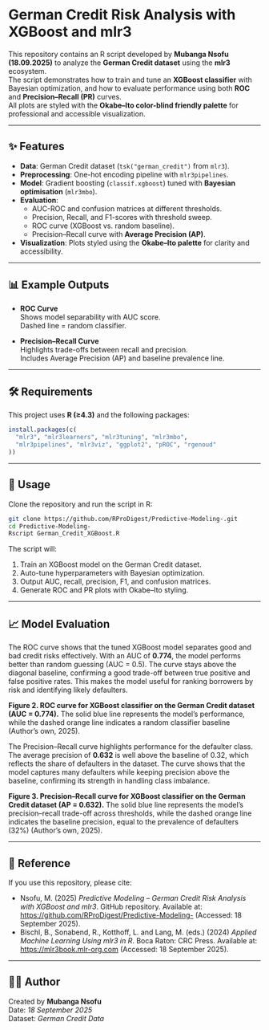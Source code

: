 # German Credit Risk Analysis with XGBoost and mlr3

This repository contains an R script developed by **Mubanga Nsofu (18.09.2025)** to analyze the **German Credit dataset** using the **mlr3** ecosystem.  
The script demonstrates how to train and tune an **XGBoost classifier** with Bayesian optimization, and how to evaluate performance using both **ROC** and **Precision–Recall (PR)** curves.  
All plots are styled with the **Okabe–Ito color-blind friendly palette** for professional and accessible visualization.

---

## ✨ Features

- **Data**: German Credit dataset (`tsk("german_credit")` from `mlr3`).
- **Preprocessing**: One-hot encoding pipeline with `mlr3pipelines`.
- **Model**: Gradient boosting (`classif.xgboost`) tuned with **Bayesian optimisation** (`mlr3mbo`).
- **Evaluation**:
  - AUC-ROC and confusion matrices at different thresholds.
  - Precision, Recall, and F1-scores with threshold sweep.
  - ROC curve (XGBoost vs. random baseline).
  - Precision–Recall curve with **Average Precision (AP)**.
- **Visualization**: Plots styled using the **Okabe–Ito palette** for clarity and accessibility.

---

## 📊 Example Outputs

- **ROC Curve**  
  Shows model separability with AUC score.  
  Dashed line = random classifier.  

- **Precision–Recall Curve**  
  Highlights trade-offs between recall and precision.  
  Includes Average Precision (AP) and baseline prevalence line.  

---

## 🛠️ Requirements

This project uses **R (≥4.3)** and the following packages:

```r
install.packages(c(
  "mlr3", "mlr3learners", "mlr3tuning", "mlr3mbo",
  "mlr3pipelines", "mlr3viz", "ggplot2", "pROC", "rgenoud"
))
```

---

## 🚀 Usage

Clone the repository and run the script in R:

```bash
git clone https://github.com/RProDigest/Predictive-Modeling-.git
cd Predictive-Modeling-
Rscript German_Credit_XGBoost.R
```

The script will:
1. Train an XGBoost model on the German Credit dataset.
2. Auto-tune hyperparameters with Bayesian optimization.
3. Output AUC, recall, precision, F1, and confusion matrices.
4. Generate ROC and PR plots with Okabe–Ito styling.

---

## 📈 Model Evaluation  

The ROC curve shows that the tuned XGBoost model separates good and bad credit risks effectively. With an AUC of **0.774**, the model performs better than random guessing (AUC = 0.5). The curve stays above the diagonal baseline, confirming a good trade-off between true positive and false positive rates. This makes the model useful for ranking borrowers by risk and identifying likely defaulters.  

**Figure 2. ROC curve for XGBoost classifier on the German Credit dataset (AUC = 0.774).** The solid blue line represents the model’s performance, while the dashed orange line indicates a random classifier baseline (Author’s own, 2025).  

The Precision–Recall curve highlights performance for the defaulter class. The average precision of **0.632** is well above the baseline of 0.32, which reflects the share of defaulters in the dataset. The curve shows that the model captures many defaulters while keeping precision above the baseline, confirming its strength in handling class imbalance.  

**Figure 3. Precision–Recall curve for XGBoost classifier on the German Credit dataset (AP = 0.632).** The solid blue line represents the model’s precision–recall trade-off across thresholds, while the dashed orange line indicates the baseline precision, equal to the prevalence of defaulters (32%) (Author’s own, 2025).  

---

## 📖 Reference

If you use this repository, please cite:

- Nsofu, M. (2025) *Predictive Modeling – German Credit Risk Analysis with XGBoost and mlr3*. GitHub repository. Available at: <https://github.com/RProDigest/Predictive-Modeling-> (Accessed: 18 September 2025).  
- Bischl, B., Sonabend, R., Kotthoff, L. and Lang, M. (eds.) (2024) *Applied Machine Learning Using mlr3 in R*. Boca Raton: CRC Press. Available at: <https://mlr3book.mlr-org.com> (Accessed: 18 September 2025).  

---

## 👨‍💻 Author

Created by **Mubanga Nsofu**  
Date: *18 September 2025*  
Dataset: *German Credit Data*  
